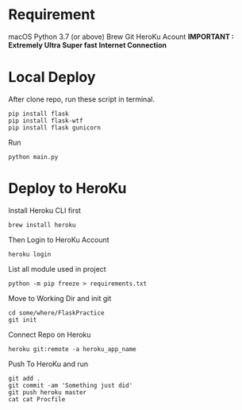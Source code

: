 # Requirement
macOS
Python 3.7 (or above)
Brew
Git
HeroKu Acount
**IMPORTANT : Extremely Ultra Super fast Internet Connection**

# Local Deploy
After clone repo, run these script in terminal.
```
pip install flask
pip install flask-wtf
pip install flask gunicorn
```

Run
```
python main.py
```

# Deploy to HeroKu
Install Heroku CLI first
```
brew install heroku
```

Then Login to HeroKu Account
```
heroku login
```

List all module used in project
```
python -m pip freeze > requirements.txt
```

Move to Working Dir and init git
```
cd some/where/FlaskPractice
git init
```

Connect Repo on Heroku
```
heroku git:remote -a heroku_app_name
```

Push To HeroKu and run
```
git add .
git commit -am 'Something just did'
git push heroku master
cat cat Procfile
```
